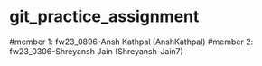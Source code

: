 # git_practice_assignment
#member 1: fw23_0896-Ansh Kathpal (AnshKathpal)
#member 2: fw23_0306-Shreyansh Jain (Shreyansh-Jain7)
